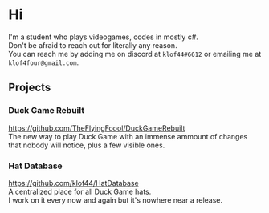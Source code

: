 # Hi

I'm a student who plays videogames, codes in mostly c#.  
Don't be afraid to reach out for literally any reason.  
You can reach me by adding me on discord at `klof44#6612` or emailing me at `klof4four@gmail.com`.  
  
## Projects

### Duck Game Rebuilt

https://github.com/TheFlyingFoool/DuckGameRebuilt  
The new way to play Duck Game with an immense ammount of changes that nobody will notice, plus a few visible ones.  

### Hat Database

https://github.com/klof44/HatDatabase  
A centralized place for all Duck Game hats.  
I work on it every now and again but it's nowhere near a release.  
